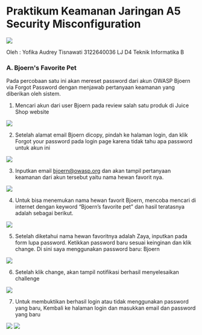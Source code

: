 <h1>Praktikum Keamanan Jaringan 
A5 Security Misconfiguration</h1>

<img src="img/logo_pens.png">

Oleh :
Yofika Audrey Tisnawati
3122640036
LJ D4 Teknik Informatika B


### A. Bjoern's Favorite Pet

Pada percobaan satu ini akan mereset password dari akun OWASP Bjoern via Forgot Password dengan menjawab pertanyaan keamanan yang diberikan oleh sistem.

1. Mencari akun dari user Bjoern pada review salah satu produk di Juice Shop website

<img src="img/1.png">

2. Setelah alamat email Bjoern dicopy, pindah ke halaman login, dan klik Forgot your password pada login page karena tidak tahu apa password untuk akun ini

<img src="img/2.png">

3. Inputkan email bjoern@owasp.org dan akan tampil pertanyaan keamanan dari akun tersebut yaitu nama hewan favorit nya.

<img src="img/3.png">

4. Untuk bisa menemukan nama hewan favorit Bjoern, mencoba mencari di internet dengan keyword “Bjoern’s favorite pet” dan hasil teratasnya adalah sebagai berikut.

<img src="img/4.png">

5. Setelah diketahui nama hewan favoritnya adalah Zaya, inputkan pada form lupa password. Ketikkan password baru sesuai keinginan dan klik change. Di sini saya menggunakan password baru: Bjoern

<img src="img/5.png">

6. Setelah klik change, akan tampil notifikasi berhasil menyelesaikan challenge

<img src="img/6.png">

7. Untuk membuktikan berhasil login atau tidak menggunakan password yang baru, Kembali ke halaman login dan masukkan email dan password yang baru

<img src="img/7-1.png">
<img src="img/7-2.png">
